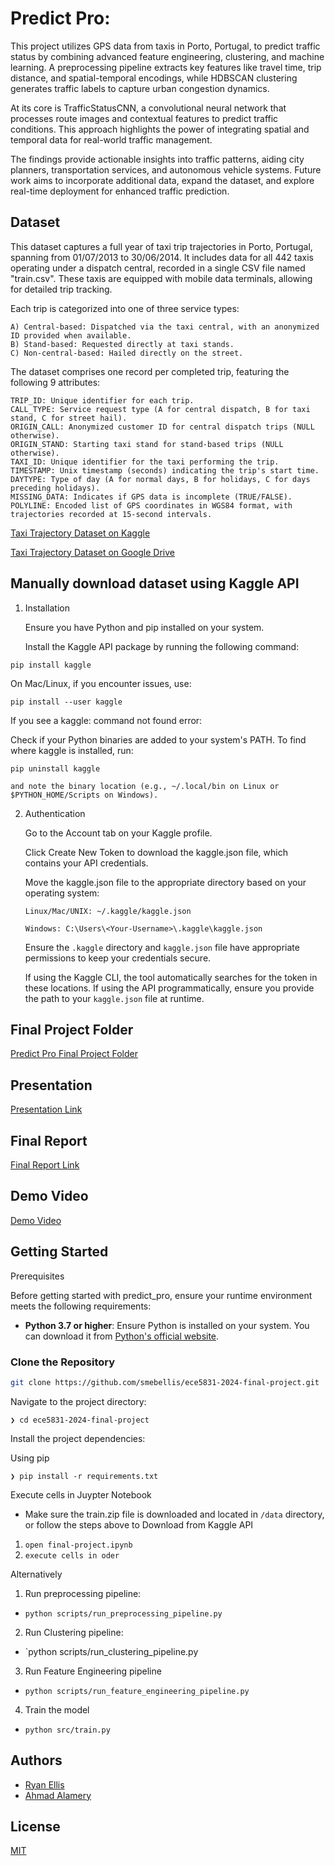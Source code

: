 
# Predict Pro: 

This project utilizes GPS data from taxis in Porto, Portugal, to predict traffic status by combining advanced feature engineering, clustering, and machine learning. A preprocessing pipeline extracts key features like travel time, trip distance, and spatial-temporal encodings, while HDBSCAN clustering generates traffic labels to capture urban congestion dynamics.

At its core is TrafficStatusCNN, a convolutional neural network that processes route images and contextual features to predict traffic conditions. This approach highlights the power of integrating spatial and temporal data for real-world traffic management.

The findings provide actionable insights into traffic patterns, aiding city planners, transportation services, and autonomous vehicle systems. Future work aims to incorporate additional data, expand the dataset, and explore real-time deployment for enhanced traffic prediction.

## Dataset

This dataset captures a full year of taxi trip trajectories in Porto, Portugal, spanning from 01/07/2013 to 30/06/2014. It includes data for all 442 taxis operating under a dispatch central, recorded in a single CSV file named "train.csv". These taxis are equipped with mobile data terminals, allowing for detailed trip tracking.

Each trip is categorized into one of three service types:

    A) Central-based: Dispatched via the taxi central, with an anonymized ID provided when available.
    B) Stand-based: Requested directly at taxi stands.
    C) Non-central-based: Hailed directly on the street.

The dataset comprises one record per completed trip, featuring the following 9 attributes:

    TRIP_ID: Unique identifier for each trip.
    CALL_TYPE: Service request type (A for central dispatch, B for taxi stand, C for street hail).
    ORIGIN_CALL: Anonymized customer ID for central dispatch trips (NULL otherwise).
    ORIGIN_STAND: Starting taxi stand for stand-based trips (NULL otherwise).
    TAXI_ID: Unique identifier for the taxi performing the trip.
    TIMESTAMP: Unix timestamp (seconds) indicating the trip's start time.
    DAYTYPE: Type of day (A for normal days, B for holidays, C for days preceding holidays).
    MISSING_DATA: Indicates if GPS data is incomplete (TRUE/FALSE).
    POLYLINE: Encoded list of GPS coordinates in WGS84 format, with trajectories recorded at 15-second intervals.

[Taxi Trajectory Dataset on Kaggle](https://www.kaggle.com/datasets/crailtap/taxi-trajectory)

[Taxi Trajectory Dataset on Google Drive](https://drive.google.com/file/d/1rmJuNl6tenjid_Kp9roIKP176JKTYSvj/view?usp=drive_link)

## Manually download dataset using Kaggle API

 1. Installation

    Ensure you have Python and pip installed on your system.

    Install the Kaggle API package by running the following command:

`pip install kaggle`

On Mac/Linux, if you encounter issues, use:

`pip install --user kaggle`

If you see a kaggle: command not found error:

Check if your Python binaries are added to your system's PATH.
To find where kaggle is installed, run:

    pip uninstall kaggle 
    
    and note the binary location (e.g., ~/.local/bin on Linux or $PYTHON_HOME/Scripts on Windows).

2. Authentication

    Go to the Account tab on your Kaggle profile.

    Click Create New Token to download the kaggle.json file, which contains your API credentials.

    Move the kaggle.json file to the appropriate directory based on your operating system:

    `Linux/Mac/UNIX: ~/.kaggle/kaggle.json`

    `Windows: C:\Users\<Your-Username>\.kaggle\kaggle.json`

    Ensure the `.kaggle` directory and `kaggle.json` file have appropriate permissions to keep your credentials secure.

    If using the Kaggle CLI, the tool automatically searches for the token in these locations.
    If using the API programmatically, ensure you provide the path to your `kaggle.json` file at runtime.

## Final Project Folder
[Predict Pro Final Project Folder](https://drive.google.com/drive/folders/1PjjznEtcnL3zVr-F-CQLCPsdQyfdi7SR?usp=drive_link)
## Presentation

[Presentation Link](https://drive.google.com/drive/folders/1RFKXuKI3j1omHWS6owo4TJJc_oRcNt8e?usp=drive_link)
## Final Report

[Final Report Link](https://drive.google.com/file/d/1XSEGkLgptA1-eePTCwSZxg2GHmGxwIjz/view?usp=drive_link)
## Demo Video

[Demo Video](https://youtu.be/cffwHUfAOmo)

## Getting Started

Prerequisites

Before getting started with predict_pro, ensure your runtime environment meets the following requirements:

- **Python 3.7 or higher**: Ensure Python is installed on your system. You can download it from [Python's official website](https://www.python.org/downloads/).

### Clone the Repository

```bash
git clone https://github.com/smebellis/ece5831-2024-final-project.git

```

Navigate to the project directory:

`❯ cd ece5831-2024-final-project`

Install the project dependencies:

Using pip  

`❯ pip install -r requirements.txt`

Execute cells in Juypter Notebook
- Make sure the train.zip file is downloaded and located in `/data` directory, or follow the steps above to Download from Kaggle API
1. `open final-project.ipynb`
2. `execute cells in oder`

Alternatively 
1. Run preprocessing pipeline:
- `python scripts/run_preprocessing_pipeline.py`
2. Run Clustering pipeline:
- `python scripts/run_clustering_pipeline.py
3. Run Feature Engineering pipeline
- `python scripts/run_feature_engineering_pipeline.py`
4. Train the model
- `python src/train.py`



## Authors

- [Ryan Ellis](https://github.com/smebellis)
- [Ahmad Alamery](https://github.com/ahalamer)


## License

[MIT](https://choosealicense.com/licenses/mit/)

